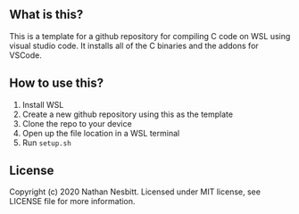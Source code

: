## What is this?
This is a template for a github repository for compiling C code on WSL using
visual studio code. It installs all of the C binaries and the addons for VSCode.

## How to use this?

1. Install WSL
2. Create a new github repository using this as the template
3. Clone the repo to your device
4. Open up the file location in a WSL terminal
5. Run `setup.sh` 

## License
Copyright (c) 2020 Nathan Nesbitt. Licensed under MIT license, see LICENSE 
file for more information.